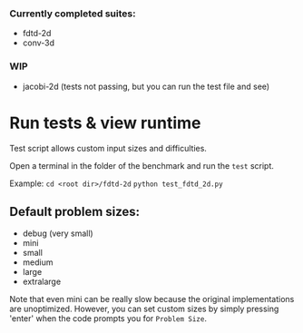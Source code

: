 ### Currently completed suites:
+ fdtd-2d
+ conv-3d

### WIP
+ jacobi-2d (tests not passing, but you can run the test file and see)

# Run tests & view runtime
Test script allows custom input sizes and difficulties.

Open a terminal in the folder of the benchmark and run the `test` script.

Example:
`cd <root dir>/fdtd-2d`
`python test_fdtd_2d.py`

## Default problem sizes:
+ debug (very small)
+ mini
+ small
+ medium
+ large
+ extralarge

Note that even mini can be really slow because the original implementations are unoptimized. However,
you can set custom sizes by simply pressing 'enter' when the code prompts you for `Problem Size`.